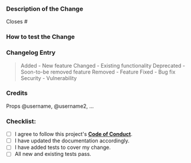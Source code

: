 <!--
Filling out this template is required.  Any PR that does not include enough information to be reviewed may be closed at a maintainers' discretion.  All new code requires documentation and tests to ensure against regressions.
-->

### Description of the Change
<!--
We must be able to understand the design of your change from this description.  The maintainer reviewing this PR may not have worked with this code recently, so please provide as much detail as possible.

Where possible, please also include:
- verification steps to ensure your change has the desired effects and has not introduced any regressions
- any benefits that will be realized
- any alternative implementations or possible drawbacks that you considered
- screenshots or screencasts
-->

<!-- Enter any applicable Issue number(s) here that will be closed/resolved by this PR. -->
Closes #

### How to test the Change
<!-- Please provide steps on how to test or validate that the change in this PR works as described. -->

### Changelog Entry
<!--
Please include a summary for this PR, noting whether this is something being Added / Changed / Deprecated / Removed / Fixed / or Security related.  You can replace the sample entries after this comment block with the single changelog entry line for this PR. -->
> Added - New feature
> Changed - Existing functionality
> Deprecated - Soon-to-be removed feature
> Removed - Feature
> Fixed - Bug fix
> Security - Vulnerability


### Credits
<!-- Please list any and all contributors on this PR so that they can be added to this projects CREDITS.md file. -->
Props @username, @username2, ...


### Checklist:
<!--- Go over all the following points, and put an `x` in all the boxes that apply. -->
<!--- If you are unsure about any of these, please ask for clarification.  We are here to help! -->
- [ ] I agree to follow this project's [**Code of Conduct**](https://github.com/Highfivery/.github/blob/trunk/CODE_OF_CONDUCT.md).
- [ ] I have updated the documentation accordingly.
- [ ] I have added tests to cover my change.
- [ ] All new and existing tests pass.
